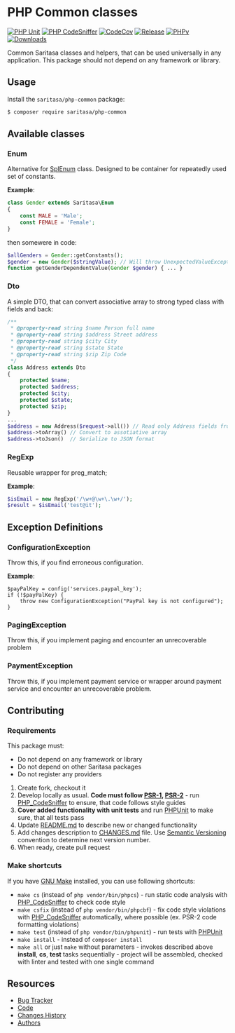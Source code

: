 # PHP Common classes

[![PHP Unit](https://github.com/Saritasa/php-common/workflows/PHP%20Unit/badge.svg)](https://github.com/Saritasa/php-common/actions)
[![PHP CodeSniffer](https://github.com/Saritasa/php-common/workflows/PHP%20Codesniffer/badge.svg)](https://github.com/Saritasa/php-common/actions)
[![CodeCov](https://codecov.io/gh/Saritasa/php-common/branch/master/graph/badge.svg)](https://codecov.io/gh/Saritasa/php-common)
[![Release](https://img.shields.io/github/release/saritasa/php-common.svg)](https://github.com/Saritasa/php-common/releases)
[![PHPv](https://img.shields.io/packagist/php-v/saritasa/php-common.svg)](http://www.php.net)
[![Downloads](https://img.shields.io/packagist/dt/saritasa/php-common.svg)](https://packagist.org/packages/saritasa/php-common)

Common Saritasa classes and helpers, that can be used universally in any application.
This package should not depend on any framework or library.

## Usage

Install the ```saritasa/php-common``` package:

```bash
$ composer require saritasa/php-common
```

## Available classes

### Enum
Alternative for [SplEnum](http://php.net/manual/ru/class.splenum.php) class.
Designed to be container for repeatedly used set of constants.

**Example**:
```php
class Gender extends Saritasa\Enum
{
    const MALE = 'Male';
    const FEMALE = 'Female';
}
```
then somewere in code:
```php
$allGenders = Gender::getConstants();
$gender = new Gender($stringValue); // Will throw UnexpectedValueException on unknown value;
function getGenderDependentValue(Gender $gender) { ... }
```
### Dto
A simple DTO, that can convert associative array to strong typed class with fields and back:

```php
/**
 * @property-read string $name Person full name
 * @property-read string $address Street address
 * @property-read string $city City
 * @property-read string $state State
 * @property-read string $zip Zip Code
 */
class Address extends Dto
{
    protected $name;
    protected $address;
    protected $city;
    protected $state;
    protected $zip;
}
...
$address = new Address($request->all()) // Read only Address fields from HTTP Request
$address->toArray() // Convert to assotiative array
$address->toJson()  // Serialize to JSON format

```

### RegExp
Reusable wrapper for preg_match;

**Example**:
```php
$isEmail = new RegExp('/\w+@\w+\.\w+/');
$result = $isEmail('test@it');
```

## Exception Definitions
### ConfigurationException
Throw this, if you find erroneous configuration.

**Example**:
```
$payPalKey = config('services.paypal_key');
if (!$payPalKey) {
    throw new ConfigurationException("PayPal key is not configured");
}

```

### PagingException
Throw this, if you implement paging and encounter an unrecoverable problem

### PaymentException
Throw this, if you implement payment service or wrapper around payment service 
and encounter an unrecoverable problem.

## Contributing

### Requirements
This package must:
* Do not depend on any framework or library
* Do not depend on other Saritasa packages
* Do not register any providers

1. Create fork, checkout it
2. Develop locally as usual. **Code must follow [PSR-1](http://www.php-fig.org/psr/psr-1/), [PSR-2](http://www.php-fig.org/psr/psr-2/)** -
    run [PHP_CodeSniffer](https://github.com/squizlabs/PHP_CodeSniffer) to ensure, that code follows style guides
3. **Cover added functionality with unit tests** and run [PHPUnit](https://phpunit.de/) to make sure, that all tests pass
4. Update [README.md](README.md) to describe new or changed functionality
5. Add changes description to [CHANGES.md](CHANGES.md) file. Use [Semantic Versioning](https://semver.org/) convention to determine next version number.
6. When ready, create pull request

### Make shortcuts

If you have [GNU Make](https://www.gnu.org/software/make/) installed, you can use following shortcuts:

* ```make cs``` (instead of ```php vendor/bin/phpcs```) -
    run static code analysis with [PHP_CodeSniffer](https://github.com/squizlabs/PHP_CodeSniffer)
    to check code style
* ```make csfix``` (instead of ```php vendor/bin/phpcbf```) -
    fix code style violations with [PHP_CodeSniffer](https://github.com/squizlabs/PHP_CodeSniffer)
    automatically, where possible (ex. PSR-2 code formatting violations)
* ```make test``` (instead of ```php vendor/bin/phpunit```) -
    run tests with [PHPUnit](https://phpunit.de/)
* ```make install``` - instead of ```composer install```
* ```make all``` or just ```make``` without parameters -
    invokes described above **install**, **cs**, **test** tasks sequentially -
    project will be assembled, checked with linter and tested with one single command

## Resources

* [Bug Tracker](http://github.com/saritasa/php-common/issues)
* [Code](http://github.com/saritasa/php-common)
* [Changes History](CHANGES.md)
* [Authors](http://github.com/saritasa/php-common/contributors)